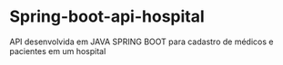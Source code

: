 # Spring-boot-api-hospital
API desenvolvida em JAVA SPRING BOOT para cadastro de médicos e pacientes em um hospital
